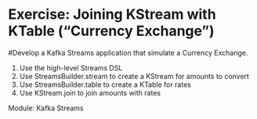 # Exercise: Joining KStream with KTable (“Currency Exchange”)
#Develop a Kafka Streams application that simulate a Currency Exchange.

1. Use the high-level Streams DSL
1. Use StreamsBuilder.stream to create a KStream for amounts to convert
1. Use StreamsBuilder.table to create a KTable for rates
1. Use KStream.join to join amounts with rates

Module: Kafka Streams
